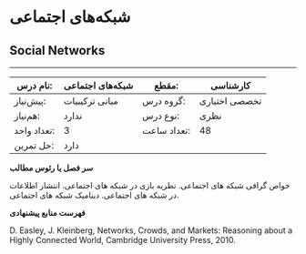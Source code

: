 # شبکه‌های اجتماعی
## Social Networks
_______________________________________________________________________________
| نام درس:    | شبکه‌های اجتماعی | مقطع:       | کارشناسی      |
| ----------- | ---------------- | ----------- | ------------- |
| پیش‌نیاز:   | مبانی ترکیبیات   | گروه درس:   | تخصصی اختیاری |
| هم‌نیاز:    | ندارد            | نوع درس:    | نظری          |
| تعداد واحد: | 3                | تعداد ساعت: | 48            |
| حل تمرین:   |  دارد            |             |               |

**سر فصل یا رئوس مطالب**

خواص گرافی شبکه های اجتماعی. نظریه بازی در شبکه های اجتماعی. انتشار اطلاعات در شبکه های اجتماعی. دینامیک شبکه های اجتماعی.

**فهرست منابع پیشنهادی**

D. Easley, J. Kleinberg, Networks, Crowds, and Markets: Reasoning about a Highly Connected World, Cambridge University Press, 2010.
